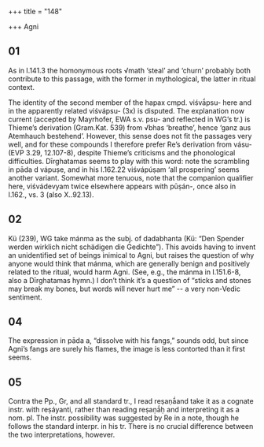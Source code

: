 +++
title = "148"

+++
Agni


## 01
As in I.141.3 the homonymous roots √math ‘steal’ and ‘churn’ probably both contribute to this passage, with the former in mythological, the latter in ritual context.

The identity of the second member of the hapax cmpd. viśvā́psu- here and in the apparently related viśvápsu- (3x) is disputed. The explanation now current (accepted by Mayrhofer, EWA s.v. psu- and reflected in WG’s tr.) is Thieme’s derivation (Gram.Kat. 539) from √bhas ‘breathe’, hence ‘ganz aus Atemhauch bestehend’. However, this sense does not fit the passages very well, and for these compounds I therefore prefer Re’s derivation from vásu- (EVP 3.29, 12.107-8), despite Thieme’s criticisms and the phonological difficulties. Dīrghatamas seems to play with this word: note the scrambling in pāda d vápuṣe, and in his I.162.22 viśvápúṣam ‘all prospering’ seems another variant. Somewhat more tenuous, note that the companion qualifier here, viśvádevyam twice elsewhere appears with pūṣán-, once also in I.162., vs. 3 (also X..92.13).


## 02
Kü (239), WG take mánma as the subj. of dadabhanta (Kü: “Den Spender werden wirklich nicht schädigen die Gedichte”). This avoids having to invent an unidentified set of beings inimical to Agni, but raises the question of why anyone would think that mánma, which are generally benign and positively related to the ritual, would harm Agni. (See, e.g., the mánma in I.151.6-8, also a Dīrghatamas hymn.) I don’t think it’s a question of “sticks and stones may break my bones, but words will never hurt me” -- a very non-Vedic sentiment.


## 04
The expression in pāda a, “dissolve with his fangs,” sounds odd, but since Agni’s fangs are surely his flames, the image is less contorted than it first seems.


## 05
Contra the Pp., Gr, and all standard tr., I read reṣaṇā́and take it as a cognate instr. with reṣáyanti, rather than reading reṣaṇā́ḥ and interpreting it as a nom. pl. The instr. possibility was suggested by Re in a note, though he follows the standard interpr. in his tr. There is no crucial difference between the two interpretations, however.

